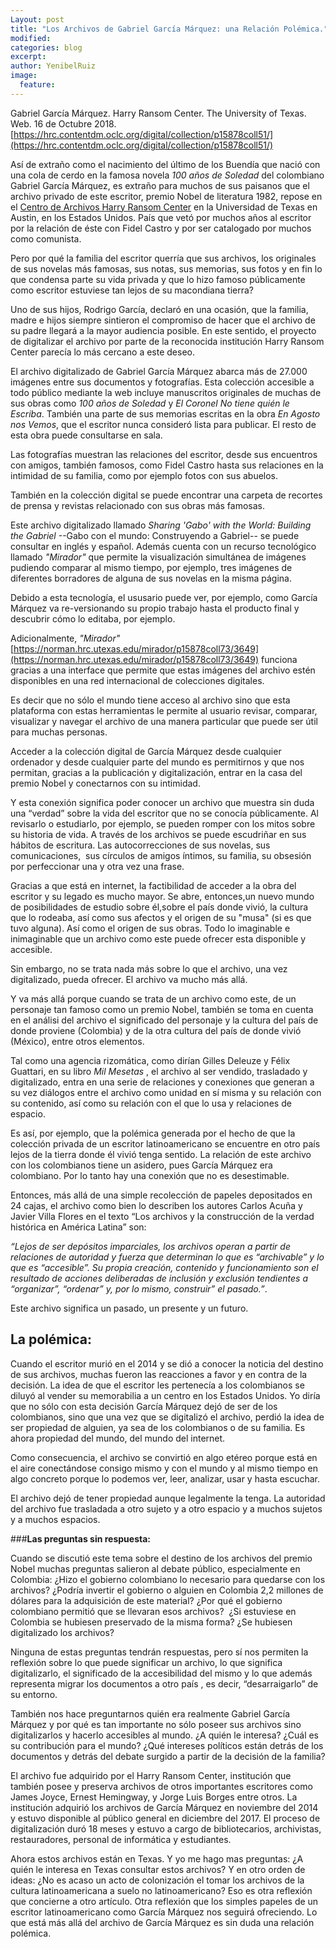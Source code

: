 ```yaml
---
Layout: post
title: "Los Archivos de Gabriel García Márquez: una Relación Polémica."
modified:
categories: blog
excerpt: 
author: YenibelRuiz
image:
  feature:
---
```

Gabriel García Márquez.  Harry Ransom Center.  The University of Texas. Web. 16 de Octubre 2018.   [https://hrc.contentdm.oclc.org/digital/collection/p15878coll51/](https://hrc.contentdm.oclc.org/digital/collection/p15878coll51/)

Así de extraño como el nacimiento del último de los Buendía que nació con una cola de cerdo en la famosa novela *100 años de Soledad* del colombiano Gabriel García Márquez, es extraño para muchos de sus paisanos que el archivo privado de este escritor, premio Nobel de literatura 1982, repose en el [Centro de Archivos Harry Ransom Center](http://www.hrc.utexas.edu/) en la Universidad de Texas en Austin, en los Estados Unidos. País que vetó por muchos años al escritor por la relación de éste con Fidel Castro y por ser catalogado por muchos como comunista.

Pero por qué la familia del escritor querría que sus archivos, los originales de sus novelas más famosas, sus notas, sus memorias, sus fotos y en fin lo que condensa parte su vida privada y que lo hizo famoso públicamente como escritor estuviese tan lejos de su macondiana tierra?

Uno de sus hijos, Rodrigo García, declaró en una ocasión, que la familia, madre e hijos siempre sintieron el compromiso de hacer que el archivo de su padre llegará a la mayor audiencia posible. En este sentido, el proyecto de digitalizar el archivo por parte de la reconocida institución Harry Ransom Center parecía lo más cercano a este deseo.

El archivo digitalizado de Gabriel García Márquez abarca más de 27.000 imágenes entre sus documentos y fotografías. Esta colección accesible a todo público mediante la web incluye manuscritos originales de muchas de sus obras como *100 años de Soledad* y *El Coronel No tiene quién le Escriba*. También una parte de sus memorias escritas en la obra *En Agosto nos Vemos*, que el escritor nunca consideró lista para publicar. El resto de esta obra puede consultarse en sala. 

Las fotografías muestran las relaciones del escritor, desde sus encuentros con amigos, también famosos, como Fidel Castro hasta sus relaciones en la intimidad de su familia, como por ejemplo fotos con sus abuelos. 

También en la colección digital se puede encontrar una carpeta de recortes de prensa y revistas relacionado con sus obras más famosas.

Este archivo digitalizado llamado *Sharing 'Gabo' with the World: Building the Gabriel* --Gabo con el mundo: Construyendo a Gabriel-- se puede consultar en inglés y español. Además cuenta con un recurso tecnológico llamado *"Mirador"* que permite la visualización simultánea de imágenes pudiendo comparar al mismo tiempo, por ejemplo, tres imágenes de diferentes borradores de alguna de sus novelas en la misma página. 


Debido a esta tecnología, el ususario puede ver, por ejemplo, como García Márquez va re-versionando su propio trabajo hasta el producto final y descubrir cómo lo editaba, por ejemplo.


Adicionalmente, *"Mirador"* [https://norman.hrc.utexas.edu/mirador/p15878coll73/3649](https://norman.hrc.utexas.edu/mirador/p15878coll73/3649) funciona gracias a una interface que permite que estas imágenes del archivo estén disponibles en una red internacional de colecciones digitales.

Es decir que no sólo el mundo tiene acceso al archivo sino que esta plataforma con estas herramientas le permite al usuario revisar, comparar, visualizar y navegar el archivo de una manera particular que puede ser útil para muchas personas.  

Acceder a la colección digital de García Márquez desde cualquier ordenador y desde cualquier parte del mundo es permitirnos y que nos permitan, gracias a la publicación y digitalización, entrar en la casa del premio Nobel y conectarnos con su intimidad. 

Y esta conexión significa poder conocer un archivo que muestra sin duda una “verdad” sobre la vida del escritor que no se conocía públicamente. Al revisarlo o estudiarlo, por ejemplo, se pueden romper con los mitos sobre su historia de vida. A través de los archivos se puede escudriñar en sus hábitos de escritura. Las autocorrecciones de sus novelas, sus comunicaciones,  sus círculos de amigos íntimos, su familia, su obsesión por perfeccionar una y otra vez una frase.


Gracias a que está en internet, la factibilidad de acceder a la obra del escritor y su legado es mucho mayor. Se abre, entonces,un nuevo mundo de posibilidades de estudio sobre él,sobre el país donde vivió, la cultura que lo rodeaba, así como sus afectos y el origen de su "musa" (si es que tuvo alguna). Así como el origen de sus obras. Todo lo imaginable e inimaginable que un archivo como este puede ofrecer esta disponible y accesible.

Sin embargo, no se trata nada más sobre lo que el archivo, una vez digitalizado, pueda ofrecer. El archivo va mucho más allá.

Y va más allá porque cuando se trata de un archivo como este, de un personaje tan famoso como un premio Nobel, también se toma en cuenta en el análisi del archivo el significado del personaje y la cultura del país de donde proviene (Colombia) y de la otra cultura del país de donde vivió (México), entre otros elementos. 

Tal como una agencia rizomática, como dirían Gilles Deleuze y Félix Guattari, en su libro *Mil Mesetas* , el archivo al ser vendido, trasladado y digitalizado, entra en una serie de relaciones y conexiones que generan a su vez diálogos entre el archivo como unidad en sí misma y su relación con su contenido, así como su relación con el que lo usa y relaciones de espacio. 

Es así, por ejemplo, que la polémica generada por el hecho de que la colección privada de un escritor latinoamericano se encuentre en otro país lejos de la tierra donde él vivió tenga sentido. La relación de este archivo con los colombianos tiene un asidero, pues García Márquez era colombiano. Por lo tanto hay una conexión que no es desestimable. 

Entonces, más allá de una simple recolección de papeles depositados en 24 cajas, el archivo como bien lo describen los autores Carlos Acuña y Javier Villa Flores en el texto “Los archivos y la construcción de la verdad histórica en América Latina” son:	
		
 *“Lejos de ser depósitos imparciales, los archivos operan a partir de relaciones de autoridad y fuerza que determinan lo que es “archivable” y lo que es “accesible”. Su propia creación, contenido y funcionamiento son el resultado de acciones deliberadas de inclusión y exclusión tendientes a “organizar”, “ordenar” y, por lo mismo, construir” el pasado.”*.
 
Este archivo significa un pasado, un presente y un futuro.

## **La polémica**:

Cuando el escritor murió en el 2014 y se dió a conocer la noticia del destino de sus archivos, muchas fueron las reacciones a favor y en contra de la decisión. La idea de que el escritor les pertenecía a los colombianos se diluyó al vender su memorabilia a un centro en los Estados Unidos. Yo diría que no sólo con esta decisión García Márquez dejó de ser de los colombianos, sino que una vez que se digitalizó el archivo, perdió la idea de ser propiedad de alguien, ya sea de los colombianos o de su familia. Es ahora propiedad del mundo, del mundo del internet. 

Como consecuencia, el archivo se convirtió en algo etéreo porque está en el aire conectándose consigo mismo y con el mundo  y al mismo tiempo en algo concreto porque lo podemos ver, leer, analizar, usar y hasta escuchar.


El archivo dejó de tener propiedad aunque legalmente la tenga. La autoridad del archivo fue trasladada a otro sujeto y a otro espacio y a muchos sujetos y a muchos espacios.

###**Las preguntas sin respuesta:**


Cuando se discutió este tema sobre el destino de los archivos del premio Nobel muchas preguntas salieron al debate público, especialmente en Colombia: ¿Hizo el gobierno colombiano lo necesario para quedarse con los archivos?  ¿Podría invertir el gobierno o alguien en Colombia 2,2 millones de dólares para la adquisición de este material? ¿Por qué el gobierno colombiano permitió que se llevaran esos archivos?  ¿Si estuviese en Colombia se hubiesen preservado de la misma forma? ¿Se hubiesen digitalizado los archivos?

Ninguna de estas preguntas tendrán respuestas, pero sí nos permiten la reflexión sobre lo que puede significar un archivo, lo que significa digitalizarlo, el significado de la accesibilidad del mismo y lo que además representa migrar los documentos a otro país , es decir, “desarraigarlo” de su entorno.


También nos hace preguntarnos quién era realmente Gabriel García Márquez y por qué es tan importante no sólo poseer sus archivos sino digitalizarlos y hacerlo accesibles al mundo. ¿A quién le interesa? ¿Cuál es su contribución para el mundo? ¿Qué intereses políticos están detrás de los documentos y detrás del debate surgido a partir de la decisión de la familia?
 

El archivo fue adquirido por el Harry Ransom Center, institución que también posee y preserva archivos de otros importantes escritores como James Joyce, Ernest Hemingway, y Jorge Luis Borges entre otros. La institución adquirió los archivos de García Márquez en noviembre del 2014 y estuvo disponible al público general en diciembre del 2017.
El proceso de digitalización duró 18 meses y estuvo a cargo de bibliotecarios, archivistas, restauradores, personal de informática y estudiantes.

Ahora estos archivos están en Texas. Y yo me hago mas preguntas: ¿A quién le interesa en Texas consultar estos archivos?  Y en otro orden de ideas: ¿No es acaso un acto de colonización el tomar los archivos de la cultura latinoamericana a suelo no latinoamericano? Eso es otra reflexión que concierne a otro artículo. Otra reflexión  que los simples papeles de un escritor latinoamericano como García Márquez nos seguirá ofreciendo. Lo que está más allá del archivo de García Márquez es sin duda una relación polémica.
